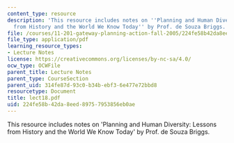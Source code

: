 ```yaml
---
content_type: resource
description: 'This resource includes notes on ''Planning and Human Diversity: Lessons
  from History and the World We Know Today'' by Prof. de Souza Briggs.'
file: /courses/11-201-gateway-planning-action-fall-2005/224fe58b42da8eed89757953856eb0ae_lect18.pdf
file_type: application/pdf
learning_resource_types:
- Lecture Notes
license: https://creativecommons.org/licenses/by-nc-sa/4.0/
ocw_type: OCWFile
parent_title: Lecture Notes
parent_type: CourseSection
parent_uid: 314fe87d-93c0-b34b-ebf3-6e477e72bbd8
resourcetype: Document
title: lect18.pdf
uid: 224fe58b-42da-8eed-8975-7953856eb0ae
---
```

This resource includes notes on 'Planning and Human Diversity: Lessons from History and the World We Know Today' by Prof. de Souza Briggs.
